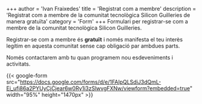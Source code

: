 +++
author = 'Ivan Fraixedes'
title = 'Registrat com a membre'
description = 'Registrat com a membre de la comunitat tecnològica Silicon Guilleries de manera gratuïta'
category = 'Form'
+++
Formulari per registrar-se com a membre de la comunitat tecnològica Silicon Guilleries.

Registrar-se com a membre és __gratuït__ i només manifesta el teu interès legítim en aquesta
comunitat sense cap obligació par ambdues parts.

Només contactarem amb tu quan programem nou esdeveniments i activitats.

{{< google-form src="https://docs.google.com/forms/d/e/1FAIpQLSdiJ3dQmL-Ei_ufi86a2PYUyCjCjear6w0Ry1i3zSlwvgFXNw/viewform?embedded=true" width="95%" height="1470px" >}}
